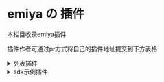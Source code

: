 # emiya の 插件

本栏目收录emiya插件 

插件作者可通过pr方式将自己的插件地址提交到下方表格

<details>
  <summary>
    列表插件
  </summary>

  <table>
    <tr>
      <th>插件名</th>
      <th>作者</th>
      <th>描述</th>
    </tr>
<tr>
      <td>
        <a href="https://github.com/MrWhite416/sign-plugins-for-emiya">signin</a>
      </td>
      <td>
        <a href="https://github.com/MrWhite416/">MrWhite416</a>
      </td>
      <td>
        签到插件
      </td>
    </tr>
    <tr>
      <td>
        <a href="https://github.com/MrWhite416/plug">github-opg</a>
      </td>
      <td>
        <a href="https://github.com/MrWhite416/">MrWhite416</a>
      </td>
      <td>
        github的opg项目预览图
      </td>
    </tr>
    <tr>
      <td>
        <a href="https://github.com/Hananemu/emiya-game-plugins">龙趴</a>
      </td>
      <td>
        <a href="https://github.com/Hananemu">Hananemu</a>
      </td>
      <td>
        文字游戏
      </td>
    </tr>
  </table>
</details>


<details>
  <summary>
    sdk示例插件
  </summary>

  <table>
    <tr>
      <th>插件名</th>
      <th>作者</th>
      <th>描述</th>
    </tr>
    <tr>
      <td>
        <a href="插件链接">插件名</a>
      </td>
      <td>
        <a href="作者链接">作者名</a>
      </td>
      <td>
        描述
      </td>
    </tr>
  </table>
</details>
